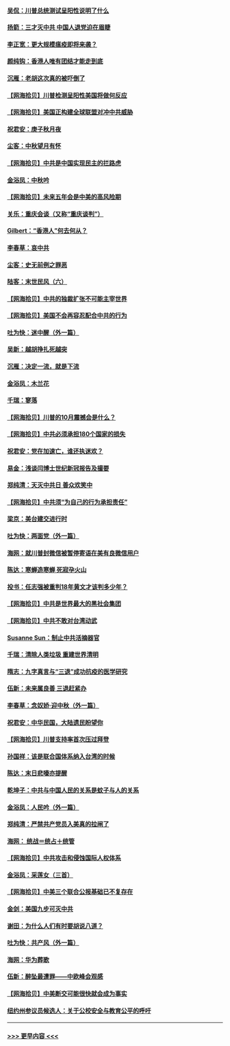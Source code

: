 #### [吴侃：川普总统测试呈阳性说明了什么](../pages/nsc993/n12451869.md?t=10050051) 
#### [扬箭：三才灭中共 中国人退党迫在眉睫](../pages/nsc993/n12451842.md?t=10050051) 
#### [李正宽：更大规模瘟疫即将来袭？](../pages/nsc993/n12451455.md?t=10050051) 
#### [颜纯钩：香港人唯有团结才能走到底](../pages/nsc993/n12450870.md?t=10050051) 
#### [沉雁：老胡这次真的被吓倒了](../pages/nsc993/n12449796.md?t=10050051) 
#### [【网海拾贝】川普检测呈阳性美国将做何反应](../pages/nsc993/n12449042.md?t=10050051) 
#### [【网海拾贝】美国正构建全球联盟对冲中共威胁](../pages/nsc993/n12446580.md?t=10050051) 
#### [祝君安：庚子秋月夜](../pages/nsc993/n12445870.md?t=10050051) 
#### [尘客：中秋望月有怀](../pages/nsc993/n12444632.md?t=10050051) 
#### [【网海拾贝】中共是中国实现民主的拦路虎](../pages/nsc993/n12443573.md?t=10050051) 
#### [金浴凤：中秋吟](../pages/nsc993/n12441773.md?t=10050051) 
#### [【网海拾贝】未来五年会是中美的高风险期](../pages/nsc993/n12440760.md?t=10050051) 
#### [关乐：重庆会谈（又称“重庆谈判”）](../pages/nsc993/n12437525.md?t=10050051) 
#### [Gilbert：“香港人”何去何从？](../pages/nsc993/n12435894.md?t=10050051) 
#### [李春草：哀中共](../pages/nsc993/n12435874.md?t=10050051) 
#### [尘客：史无前例之罪恶](../pages/nsc993/n12435762.md?t=10050051) 
#### [陆客：末世民风（六）](../pages/nsc993/n12435354.md?t=10050051) 
#### [【网海拾贝】中共的独裁扩张不可能主宰世界](../pages/nsc993/n12435151.md?t=10050051) 
#### [【网海拾贝】美国不会再容忍配合中共的行为](../pages/nsc993/n12433808.md?t=10050051) 
#### [吐为快：迷中醒（外一篇）](../pages/nsc993/n12433585.md?t=10050051) 
#### [吴新：越胡挣扎死越突](../pages/nsc993/n12433562.md?t=10050051) 
#### [沉雁：决定一流，就是下流](../pages/nsc993/n12432128.md?t=10050051) 
#### [金浴凤：木兰花](../pages/nsc993/n12432124.md?t=10050051) 
#### [千瑞：寥落](../pages/nsc993/n12432071.md?t=10050051) 
#### [【网海拾贝】川普的10月震撼会是什么？](../pages/nsc993/n12431624.md?t=10050051) 
#### [【网海拾贝】中共必须承担180个国家的损失](../pages/nsc993/n12428893.md?t=10050051) 
#### [祝君安：党在加速亡，谁还执迷欢？](../pages/nsc993/n12428652.md?t=10050051) 
#### [易金：浅谈闫博士世纪新冠报告及撮要](../pages/nsc993/n12426822.md?t=10050051) 
#### [郑纯清：天灭中共日 善众欢笑中](../pages/nsc993/n12426784.md?t=10050051) 
#### [【网海拾贝】中共须“为自己的行为承担责任”](../pages/nsc993/n12426067.md?t=10050051) 
#### [梁京：美台建交进行时](../pages/nsc993/n12424066.md?t=10050051) 
#### [吐为快：两面党（外一篇）](../pages/nsc993/n12424043.md?t=10050051) 
#### [海网：就川普封微信被暂停寄语在美有良微信用户](../pages/nsc993/n12424021.md?t=10050051) 
#### [陈达：寒蝉造寒蝉 死寂孕火山](../pages/nsc993/n12423958.md?t=10050051) 
#### [投书：任志强被重判18年黄文才该判多少年？](../pages/nsc993/n12423672.md?t=10050051) 
#### [【网海拾贝】中共是世界最大的黑社会集团](../pages/nsc993/n12423543.md?t=10050051) 
#### [【网海拾贝】中共不敢对台湾动武](../pages/nsc993/n12421418.md?t=10050051) 
#### [Susanne Sun：制止中共活摘器官](../pages/nsc993/n12419654.md?t=10050051) 
#### [千瑞：清除人类垃圾 重建世界清明](../pages/nsc993/n12419414.md?t=10050051) 
#### [隋志：九字真言与“三退”成功抗疫的医学研究](../pages/nsc993/n12419248.md?t=10050051) 
#### [伍新：未来属良善 三退赶紧办](../pages/nsc993/n12418496.md?t=10050051) 
#### [李春草：念奴娇·迎中秋（外一篇）](../pages/nsc993/n12418465.md?t=10050051) 
#### [祝君安：中华民国，大陆遗民盼望你](../pages/nsc993/n12418089.md?t=10050051) 
#### [【网海拾贝】川普支持率首次压过拜登](../pages/nsc993/n12418050.md?t=10050051) 
#### [孙国祥：该是联合国体系纳入台湾的时候](../pages/nsc993/n12417369.md?t=10050051) 
#### [陈达：末日悲嚎亦提醒](../pages/nsc993/n12416736.md?t=10050051) 
#### [乾坤子：中共与中国人民的关系是蚊子与人的关系](../pages/nsc993/n12416632.md?t=10050051) 
#### [金浴凤：人民吟（外一篇）](../pages/nsc993/n12416567.md?t=10050051) 
#### [郑纯清：严禁共产党员入美真的拉闸了](../pages/nsc993/n12416550.md?t=10050051) 
#### [海网： 统战＝统占＋统管](../pages/nsc993/n12416404.md?t=10050051) 
#### [【网海拾贝】中共攻击和侵蚀国际人权体系](../pages/nsc993/n12416250.md?t=10050051) 
#### [金浴凤：采莲女（三首）](../pages/nsc993/n12415517.md?t=10050051) 
#### [【网海拾贝】中美三个联合公报基础已不复存在](../pages/nsc993/n12415054.md?t=10050051) 
#### [金剑：美国九步可灭中共](../pages/nsc993/n12413183.md?t=10050051) 
#### [谢田：为什么人们有时要胡说八道？](../pages/nsc993/n12411861.md?t=10050051) 
#### [吐为快：共产风（外一篇）](../pages/nsc993/n12411761.md?t=10050051) 
#### [海网：华为葬歌](../pages/nsc993/n12410381.md?t=10050051) 
#### [伍新：醉坠最遭罪——中欧峰会观感](../pages/nsc993/n12410364.md?t=10050051) 
#### [【网海拾贝】中美断交可能很快就会成为事实](../pages/nsc993/n12409495.md?t=10050051) 
#### [纽约州参议员候选人：关于公校安全与教育公平的呼吁](../pages/nsc993/n12409228.md?t=10050051) 

----
#### [ >>> 更早内容 <<< ](../indexes/nsc993-earlier.md)
